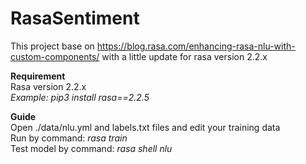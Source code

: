 # RasaSentiment

This project base on https://blog.rasa.com/enhancing-rasa-nlu-with-custom-components/ with a little update for rasa version 2.2.x

**Requirement**<br/>
Rasa version 2.2.x<br/>
*Example: pip3 install rasa==2.2.5*<br/>

**Guide**<br/>
Open ./data/nlu.yml and labels.txt files and edit your training data<br/>
Run by command: *rasa train*<br/>
Test model by command: *rasa shell nlu*<br/>